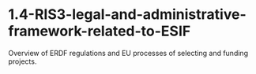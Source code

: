# 1.4-RIS3-legal-and-administrative-framework-related-to-ESIF
Οverview of ERDF regulations and EU processes of selecting and funding projects.
